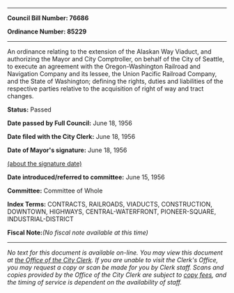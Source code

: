 

********

**Council Bill Number: 76686**
   
**Ordinance Number: 85229**
********

 An ordinance relating to the extension of the Alaskan Way Viaduct, and authorizing the Mayor and City Comptroller, on behalf of the City of Seattle, to execute an agreement with the Oregon-Washington Railroad and Navigation Company and its lessee, the Union Pacific Railroad Company, and the State of Washington; defining the rights, duties and liabilities of the respective parties relative to the acquisition of right of way and tract changes.

**Status:** Passed
   
**Date passed by Full Council:** June 18, 1956
   
**Date filed with the City Clerk:** June 18, 1956
   
**Date of Mayor's signature:** June 18, 1956
   
[(about the signature date)](/~public/approvaldate.htm)
   
   
   
**Date introduced/referred to committee:** June 15, 1956
   
**Committee:** Committee of Whole
   
   
**Index Terms:** CONTRACTS, RAILROADS, VIADUCTS, CONSTRUCTION, DOWNTOWN, HIGHWAYS, CENTRAL-WATERFRONT, PIONEER-SQUARE, INDUSTRIAL-DISTRICT

**Fiscal Note:**_(No fiscal note available at this time)_
********

_No text for this document is available on-line. You may view this document at [the Office of the City Clerk](http://www.seattle.gov/leg/clerk/contactUs.htm). If you are unable to visit the Clerk's Office, you may request a copy or scan be made for you by Clerk staff. Scans and copies provided by the Office of the City Clerk are subject to [copy fees](http://clerk.seattle.gov/~public/clerkfees.htm), and the timing of service is dependent on the availability of staff._

